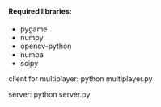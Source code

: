 #### Required libraries:

- pygame
- numpy
- opencv-python
- numba
- scipy

client for multiplayer:
python multiplayer.py

server:
python server.py